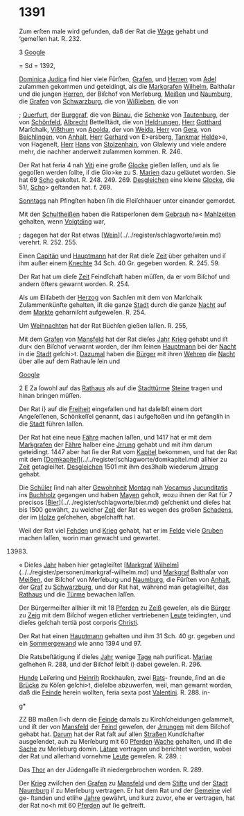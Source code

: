 # 1391

Zum erſten male wird gefunden, daß der Rat die
[Wage](../../register/worte/wage.md) gehabt und ‘gemeſſen hat. R. 232.

3
[Google](../../register/worte/google.md)


= Sd =
1392,

[Dominica](../../register/worte/dominica.md) [Judica](../../register/worte/judica.md) find hier viele Fürſten, [Grafen](../../register/worte/grafen.md),
und [Herren](../../register/worte/herren.md) vom [Adel](../../register/worte/adel.md) zuſammen gekommen und geteidingt,
als die [Markgrafen](../../register/worte/markgrafen.md) [Wilhelm](../../register/worte/wilhelm.md), Balthaſar und die jungen
[Herren](../../register/worte/herren.md), der Biſchof von Merſeburg, [Meißen](../../register/orte/meißen.md) und [Naumburg](../../register/orte/naumburg.md),
die [Grafen](../../register/worte/grafen.md) von [Schwarzburg](../../register/orte/schwarzburg.md), die von [Wißleben](../../register/orte/wißleben.md), die von

; [Querfurt](../../register/worte/querfurt.md), der [Burggraf](../../register/worte/burggraf.md), die von [Bünau](../../register/orte/bünau.md), die [Schenke](../../register/worte/schenke.md) von
[Tautenburg](../../register/orte/tautenburg.md), der von [Schönfeld](../../register/orte/schönfeld.md), [Albrecht](../../register/worte/albrecht.md) Bettelſtädt, die
von [Heldrungen](../../register/orte/heldrungen.md), [Herr](../../register/worte/herr.md) [Gotthard](../../register/worte/gotthard.md) Marſchalk, [Vißthum](../../register/worte/vißthum.md) von
[Apolda](../../register/orte/apolda.md), der von [Weida](../../register/orte/weida.md), [Herr](../../register/worte/herr.md) von [Gera](../../register/orte/gera.md), von [Beichlingen](../../register/orte/beichlingen.md),
von [Anhalt](../../register/orte/anhalt.md), [Herr](../../register/worte/herr.md) [Gerhard](../../register/worte/gerhard.md) von E>ersberg, [Tankmar](../../register/worte/tankmar.md)
[Helde](../../register/worte/helde.md)>e, von Hageneſt, [Herr](../../register/worte/herr.md) [Hans](../../register/worte/hans.md) von [Stolzenhain](../../register/orte/stolzenhain.md), von
Glaſewiy und viele andere mehr, die nachher anderweit
zuſammen kommen. R. 246.

Der Rat hat feria 4 nah [Viti](../../register/worte/viti.md) eine große [Glocke](../../register/worte/glocke.md)
gießen laſſen, und als ſie gegoſſen werden ſollte, iſ die
Glo>ke zu S. [Marien](../../register/worte/marien.md) dazu geläutet worden. Sie hat
69 [Scho](../../register/worte/scho.md) gekoſtet. R. 248. 249. 269. [Desgleichen](../../register/worte/desgleichen.md) eine
kleine [Glocke](../../register/worte/glocke.md), die 51/, [Scho](../../register/worte/scho.md)> geſtanden hat. f. 269.

[Sonntags](../../register/worte/sonntags.md) nah Pfingſten haben ſih die Fleiſchhauer
unter einander gemordet.

Mit den [Schultheißen](../../register/worte/schultheißen.md) haben die Ratsperſonen dem
[Gebrauh](../../register/worte/gebrauh.md) na< [Mahlzeiten](../../register/worte/mahlzeiten.md) gehalten, wenn [Voigtding](../../register/worte/voigtding.md) war,

; dagegen hat der Rat etwas [[Wein](../../register/worte/wein.md)](../../register/schlagworte/wein.md) verehrt. R. 252. 255.

Einen [Capitän](../../register/worte/capitän.md) und [Hauptmann](../../register/worte/hauptmann.md) hat der Rat dieſe [Zeit](../../register/orte/zeit.md)
über gehalten und iſ ihm außer einem [Knechte](../../register/worte/knechte.md) 34 Sch.
40 Gr. gegeben worden. R. 245. 59.

Der Rat hat um dieſe [Zeit](../../register/orte/zeit.md) Feindſchaft haben müſſen,
da er vom Biſchof und andern öfters gewarnt worden.
R. 254.

Als um Eliſabeth der [Herzog](../../register/worte/herzog.md) von Sachſen mit dem
von Marſchalk Zuſammenkünfte gehalten, iſt die ganze
[Stadt](../../register/worte/stadt.md) durch die ganze [Nacht](../../register/worte/nacht.md) auf dem [Markte](../../register/worte/markte.md) geharniſcht
aufgeweſen. R. 254.

Um [Weihnachten](../../register/worte/weihnachten.md) hat der Rat Büchſen gießen laſſen.
R. 255,

Mit dem [Grafen](../../register/worte/grafen.md) von [Mansfeld](../../register/orte/mansfeld.md) hat der Rat dieſes
[Jahr](../../register/worte/jahr.md) [Krieg](../../register/worte/krieg.md) gehabt und iſt dur< den Biſchof verwarnt
worden, der ihm ſeinen [Hauptmann](../../register/worte/hauptmann.md) bei der [Nacht](../../register/worte/nacht.md) in die
[Stadt](../../register/worte/stadt.md) geſchi>t. [Dazumal](../../register/worte/dazumal.md) haben die [Bürger](../../register/worte/bürger.md) mit ihren
[Wehren](../../register/worte/wehren.md) die [Nacht](../../register/worte/nacht.md) über alle auf dem Rathauſe ſein und

[Google](../../register/worte/google.md)


2 E Za
ſowohl auf das [Rathaus](../../register/worte/rathaus.md) als auf die [Stadttürme](../../register/worte/stadttürme.md) [Steine](../../register/worte/steine.md)
tragen und hinan bringen müſſen.

Der Rat i} auf die [Freiheit](../../register/worte/freiheit.md) eingefallen und hat
daſelbſt einem dort Angeſeſſenen, Schönkeſſel genannt, das
i aufgeſtoßen und ihn gefänglih in die [Stadt](../../register/worte/stadt.md) führen
laſſen.

Der Rat hat eine neue [Fähre](../../register/worte/fähre.md) machen laſſen, und 1417
hat er mit dem [Markgrafen](../../register/worte/markgrafen.md) der [Fähre](../../register/worte/fähre.md) halber eine [Jrrung](../../register/worte/jrrung.md)
gehabt und mit ihm darum geteidingt. 1447 aber hat
ſie der Rat vom [Kapitel](../../register/worte/kapitel.md) bekommen, und hat der Rat mit
dem [[Domkapitel](../../register/worte/domkapitel.md)](../../register/schlagworte/domkapitel.md) allhier zu [Zeit](../../register/orte/zeit.md) getagleiſtet. [Desgleichen](../../register/worte/desgleichen.md)
1501 mit ihm des3halb wiederum [Jrrung](../../register/worte/jrrung.md) gehabt.

Die [Schüler](../../register/worte/schüler.md) ſind nah alter [Gewohnheit](../../register/worte/gewohnheit.md) [Montag](../../register/worte/montag.md) nah
[Vocamus](../../register/worte/vocamus.md) [Jucunditatis](../../register/worte/jucunditatis.md) ins [Buchholz](../../register/worte/buchholz.md) gegangen und haben
[Mayen](../../register/worte/mayen.md) geholt, wozu ihnen der Rat für 7 precisos [[Bier](../../register/worte/bier.md)](../../register/schlagworte/bier.md)
geſchenkt und dieſes hat bis 1500 gewährt, zu welcher
[Zeit](../../register/orte/zeit.md) der Rat es wegen des großen [Schadens](../../register/worte/schadens.md), der im
[Holze](../../register/worte/holze.md) geſchehen, abgeſchafft hat.

Weil der Rat viel [Fehden](../../register/worte/fehden.md) und [Krieg](../../register/worte/krieg.md) gehabt, hat er
im [Felde](../../register/worte/felde.md) viele [Gruben](../../register/worte/gruben.md) machen laſſen, worin man gewacht
und gewartet.

13983.
« Dieſes [Jahr](../../register/worte/jahr.md) haben hier getagleiſtet [[Markgraf](../../register/worte/markgraf.md) [Wilhelm](../../register/worte/wilhelm.md)](../../register/personen/markgraf-wilhelm.md)
und [Markgraf](../../register/worte/markgraf.md) Balthaſar von [Meißen](../../register/orte/meißen.md), der Biſchof von
Merſeburg und [Naumburg](../../register/orte/naumburg.md), die Fürſten von [Anhalt](../../register/orte/anhalt.md), der
[Graf](../../register/worte/graf.md) zu [Schwarzburg](../../register/orte/schwarzburg.md), und der Rat hat, während man
getagleiſtet, das [Rathaus](../../register/worte/rathaus.md) und die [Türme](../../register/worte/türme.md) bewachen laſſen.

Der Bürgermeiſter allhier iſt mit 18 [Pferden](../../register/worte/pferden.md) zu [Zeiß](../../register/orte/zeiß.md)
geweſen, als die [Bürger](../../register/worte/bürger.md) zu [Zeig](../../register/orte/zeig.md) mit dem Biſchof wegen
etlicher vertriebenen [Leute](../../register/worte/leute.md) teidingten, und dieſes geſchah
tertià post corporis [Christi](../../register/worte/christi.md).

Der Rat hat einen [Hauptmann](../../register/worte/hauptmann.md) gehalten und ihm
31 Sch. 40 gr. gegeben und ein [Sommergewand](../../register/worte/sommergewand.md) wie
anno 1394 und 97.

Die Ratsbeſtätigung iſ dieſes [Jahr](../../register/worte/jahr.md) wenige [Tage](../../register/worte/tage.md)
nah purificat. [Mariae](../../register/worte/mariae.md) geſhehen R. 288, und der Biſchof
ſelbſt i} dabei geweſen. R. 296.

[Hunde](../../register/worte/hunde.md) Leiſering und [Heinrih](../../register/worte/heinrih.md) Rockhauſen, zwei [Rats](../../register/worte/rats.md)-
freunde, ſind an die [Brücke](../../register/worte/brücke.md) zu Köſen geſchi>t, dieſelbe
abzuwerfen, weil, man gewarnt worden, daß die [Feinde](../../register/worte/feinde.md)
herein wollten, feria sexta post [Valentini](../../register/worte/valentini.md). R. 288. in-

g*


ZZ BB
maßen ſi<h denn die [Feinde](../../register/worte/feinde.md) damals zu Kirchſcheidungen
geſammelt, und iſt der von [Mansfeld](../../register/orte/mansfeld.md) der [Feind](../../register/worte/feind.md) geweſen,
der [Jrrungen](../../register/worte/jrrungen.md) mit dem Biſchof gehabt hat. [Darum](../../register/worte/darum.md) hat
der Rat faſt auf allen [Straßen](../../register/worte/straßen.md) Kundſchafter ausgeſendet,
auh zu Merſeburg mit 60 [Pferden](../../register/worte/pferden.md) [Wache](../../register/worte/wache.md) gehalten, und
iſt die [Sache](../../register/worte/sache.md) zu Merſeburg domin. [Lätare](../../register/worte/lätare.md) vertragen und
berichtet worden, wobei der Rat und allerhand vornehme
[Leute](../../register/worte/leute.md) geweſen. R. 289. :

Das [Thor](../../register/worte/thor.md) an der Jüdengaſſe iſt niedergebrochen
worden. R. 289.

Der [Krieg](../../register/worte/krieg.md) zwiſchen den [Grafen](../../register/worte/grafen.md) zu [Mansfeld](../../register/orte/mansfeld.md) und
dem [Stifte](../../register/worte/stifte.md) und der [Stadt](../../register/worte/stadt.md) [Naumburg](../../register/orte/naumburg.md) iſ zu Merſeburg
vertragen. Er hat dem Rat und der [Gemeine](../../register/worte/gemeine.md) viel ge-
ſtanden und etlihe [Jahre](../../register/worte/jahre.md) gewährt, und kurz zuvor, ehe
er vertragen, hat der Rat no<h mit 60 [Pferden](../../register/worte/pferden.md) auf ſie
geſtreift.
